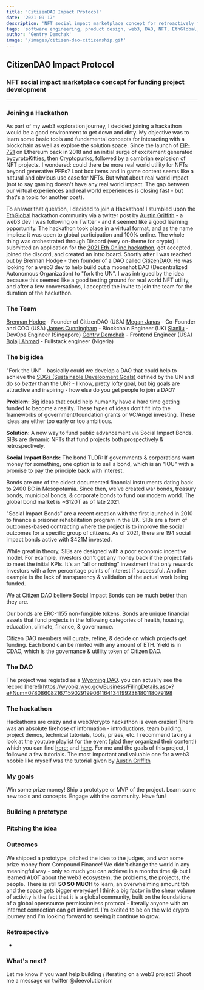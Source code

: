 ```yaml
---
title: 'CitizenDAO Impact Protocol'
date: '2021-09-17'
description: 'NFT social impact marketplace concept for retroactively funding project development'
tags: 'software engineering, product design, web3, DAO, NFT, EthGlobal, Hackathon'
author: 'Gentry Demchak'
image: '/images/citizen-dao-citizenship.gif'
---
```


## CitizenDAO Impact Protocol

### NFT social impact marketplace concept for funding project development
---

### Joining a Hackathon

As part of my web3 exploration journey, I decided joining a hackathon would be a good environment to get down and dirty. My objective was to learn some basic tools and fundamental concepts for interacting with a blockchain as well as explore the solution space. Since the launch of [EIP-721](https://eips.ethereum.org/EIPS/eip-721) on Ethereum back in 2018 and an initial surge of excitement generated by[cyrptoKitties](https://www.cryptokitties.co/), then [Cryptopunks](https://www.larvalabs.com/cryptopunks), followed by a cambrian explosion of NFT projects. I wondered: could there be more real world utility for NFTs beyond generative PFPs? Loot box items and in game content seems like a natural and obvious use case for NFTs. But what about real world impact (not to say gaming doesn't have any real world impact. The gap between our virtual experiences and real world experiences is closing fast - but that's a topic for another post). 

To answer that question, I decided to join a Hackathon! I stumbled upon the [EthGlobal](https://ethglobal.com/) hackathon community via a twitter post by [Austin Griffith]() - a web3 dev I was following on Twitter - and it seemed like a good learning opportunity. The hackathon took place in a virtual format, and as the name implies: it was open to global participation and 100% online. The whole thing was orchestrated through Discord (very on-theme for crypto). I submitted an application for the [2021 Eth Online hackathon](https://ethglobal.com/events/ethonline2021), got accepted, joined the discord, and created an intro board. Shortly after I was reached out by Brennan Hodge - then founder of a DAO called [CitizenDAO](https://citizendao.io/). He was looking for a web3 dev to help build out a moonshot DAO (Decentralized Autonomous Organization) to "fork the UN". I was intrigued by the idea because this seemed like a good testing ground for real world NFT utility, and after a few conversations, I accepted the invite to join the team for the duration of the hackathon. 


### The Team
[Brennan Hodge](https://github.com/BrennenHodge) - Founder of CitizenDAO (USA)
[Megan Janas](https://github.com/MeganJanas-CH) - Co-Founder and COO (USA)
[James Cunningham](https://github.com/james-c) - Blockchain Engineer (UK)
[Sianliu](https://github.com/sianliu) - DevOps Engineer (Singapore)
[Gentry Demchak](https://github.com/deevolutionism) - Frontend Engineer (USA)
[Bolaji Ahmad](https://github.com/bolajahmad) - Fullstack engineer (Nigeria)

### The big idea

"Fork the UN" - basically could we develop a DAO that could help to achieve the [SDGs (Sustainable Development Goals)](https://sdgs.un.org/goals) defined by the UN and do so *better* than the UN? - I know, pretty lofty goal, but big goals are attractive and inspiring - how else do you get people to join a DAO?

**Problem:**
Big ideas that could help humanity have a hard time getting funded to become a reality. These types of ideas don't fit into the frameworks of government/foundation grants or VC/Angel investing. These ideas are either too early or too ambitious.

**Solution:** 
A new way to fund public advancement via Social Impact Bonds. SIBs are dynamic NFTs that fund projects both prospectively & retrospectively.

**Social Impact Bonds:**
The bond TLDR: If governments & corporations want money for something, one option is to sell a bond, which is an "IOU" with a promise to pay the principle back with interest.

Bonds are one of the oldest documented financial instruments dating back to 2400 BC in Mesopotamia. Since then, we've created war bonds, treasury bonds, municipal bonds, & corporate bonds to fund our modern world. The global bond market is ~$120T as of late 2021.

"Social Impact Bonds" are a recent creation with the first launched in 2010 to finance a prisoner rehabilitation program in the UK. SIBs are a form of outcomes-based contracting where the project is to improve the social outcomes for a specific group of citizens. As of 2021, there are 194 social impact bonds active with $421M invested.

While great in theory, SIBs are designed with a poor economic incentive model. For example, investors don't get any money back if the project fails to meet the initial KPIs. It's an "all or nothing" investment that only rewards investors with a few percentage points of interest if successful. Another example is the lack of transparency & validation of the actual work being funded.

We at Citizen DAO believe Social Impact Bonds can be much better than they are.

Our bonds are ERC-1155 non-fungible tokens. Bonds are unique financial assets that fund projects in the following categories of health, housing, education, climate, finance, & governance.

Citizen DAO members will curate, refine, & decide on which projects get funding. Each bond can be minted with any amount of ETH. Yield is in CDAO, which is the governance & utiliity token of Citizen DAO.


### The DAO

The project was registed as a [Wyoming DAO](https://sos.wyo.gov/Business/Docs/DAOs_FAQs.pdf). you can actually see the record [here!](https://wyobiz.wyo.gov/Business/FilingDetails.aspx?eFNum=078086082167159029199061164134199238180118079198

### The hackathon

Hackathons are crazy and a web3/crypto hackathon is even crazier! There was an absolute firehose of information - introductions, team building, project demos, technical tutorials, tools, prizes, etc. I recommend taking a look at the youtube playlist for the event (glad they organized their content!) which you can find [here:](https://youtube.com/playlist?list=PLXzKMXK2aHh6j8eOCCVd9vNECFdr-VnF-) and [here](https://www.youtube.com/playlist?list=PLXzKMXK2aHh7aUiWbxZO9Rf2eQCH-wcFg). For me and the goals of this project, I followed a few tutorials. The most important and valuable one for a web3 noobie like myself was the tutorial given by [Austin Griffith]()

### My goals

Win some prize money! Ship a prototype or MVP of the project. Learn some new tools and concepts. Engage with the community. Have fun!

### Building a prototype

### Pitching the idea

### Outcomes

We shipped a prototype, pitched the idea to the judges, and won some prize money from Compound Finance! We didn't change the world in any meaningful way - only so much you can achieve in a months time 😂 but I learned ALOT about the web3 ecosystem, the problems, the projects, the people. There is still **SO SO MUCH** to learn, an overwhelming amount tbh and the space gets bigger everyday! I think a big factor in the shear volume of activity is the fact that it is a global community, built on the foundations of a global opensource permissionless protocal - literally anyone with an internet connection can get involved. I'm excited to be on the wild crypto journey and I'm looking forward to seeing it continue to grow.

### Retrospective

-

### What's next?

Let me know if you want help building / iterating on a web3 project! Shoot me a message on twitter @deevolutionism
